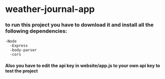 # weather-journal-app

### to run this project you have to download it and install all the following dependencies:
    
    -Node
      -Express
      -body-parser
      -cors
#### Also you have to edit the api key in website/app.js to your own api key to test the project
